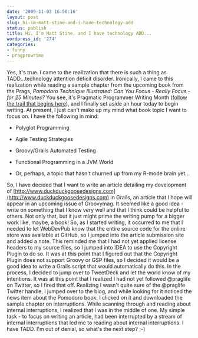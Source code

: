 ```yaml
---
date: '2009-11-03 16:50:16'
layout: post
slug: hi-im-matt-stine-and-i-have-technology-add
status: publish
title: Hi, I'm Matt Stine, and I have technology ADD...
wordpress_id: '274'
categories:
- funny
- pragprowrimo
---
```


Yes, it's true. I came to the realization that there is such a thing as TADD...technology attention deficit disorder. Ironically, I came to this realization while reading a sample chapter from the upcoming book from the Prags, _Pomodoro Technique Illustrated: Can You Focus - Really Focus - for 25 Minutes?_ You see, it's Pragmatic Programmer Writing Month ([follow the trail that begins here](http://praglife.typepad.com/pragmatic_life/2009/10/prag-pro-wri-mo.html)), and I finally set aside an hour today to begin writing. At present, I just can't make up my mind what book topic I want to focus on. I have the following in mind:




  
  * Polyglot Programming

  
  * Agile Testing Strategies

  
  * Groovy/Grails Automated Testing

  
  * Functional Programming in a JVM World

  
  * Or, perhaps, a topic that hasn't churned up from my R-mode brain yet...



So, I have decided that I want to write an article detailing my development of [http://www.duckduckgoosedesigns.com](http://www.duckduckgoosedesigns.com) in Grails, an article that I hope will appear in an upcoming issue of Groovymag. It seemed like a good idea - write on something that I know very well and that I think could be helpful to others. Not only that, but it just might prime the writing pump for a bigger work like, maybe, a book! So, as I started writing, it occurred to me that I needed to let WebDevPub know that the entire source code for the online store was available at GitHub, so I jumped into the article submission site and added a note. This reminded me that I had not yet applied license headers to my source files, so I jumped into IDEA to use the Copyright Plugin to do so. It was at this point that I figured out that the Copyright Plugin does not support Groovy or GSP files, so I decided it would be a good idea to write a Grails script that would automatically do this. In the process, I decided to jump over to TweetDeck and let the world know of my intentions. It was at this point that I realized I had not yet followed @praglife on Twitter, so I fired that off. Realizing I wasn't quite sure of the @praglife Twitter handle, I jumped over to the blog, and while looking for it noticed the news item about the Pomodoro book. I clicked on it and downloaded the sample chapter on interruptions. While scanning through and reading about internal interruptions, I realized that I was in the middle of one. My simple task - to focus on writing an article, had been interrupted by a stream of internal interruptions that led me to reading about internal interruptions. I have TADD. I'm out of denial, so what's the next step? ;-)
